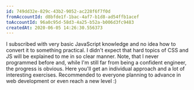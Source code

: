 ```yaml
---
id: 749dd32e-829c-43b2-9052-ac228f6f7f0d 
fromAccountId: d8bfde1f-1bac-4af7-b1d8-ad54ffb1acef
toAccountId: 96a0c95d-58d3-4a25-b52a-b006d3fc9483
createdAt: 2020-06-05 14:26:30.556373	
---
```


I subscribed with very basic JavaScript knowledge and no idea how to convert it to something
practical. I didn't expect that hard topics of CSS and JS will be explained to me in so clear
manner. Note, that I never programmed before and, while I'm still far from being a confident engineer,
the progress is obvious. Here you'll get an individual approach and a lot of interesting exercises.
Recommended to everyone planning to advance in web development or even reach a new level :)
